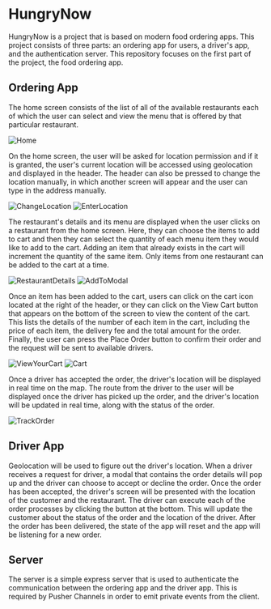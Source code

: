 # HungryNow

HungryNow is a project that is based on modern food ordering apps. This project consists of three parts: an ordering app for users, a driver's app, and the authentication server. This repository focuses on the first part of the project, the food ordering app.

## Ordering App

The home screen consists of the list of all of the available restaurants each of which the user can select and view the menu that is offered by that particular restaurant.

![Home](./assets/appWorkflow/Home.png)

On the home screen, the user will be asked for location permission and if it is granted, the user's current location will be accessed using geolocation and displayed in the header. The header can also be pressed to change the location manually, in which another screen will appear and the user can type in the address manually.

![ChangeLocation](./assets/appWorkflow/ChangeLocation.png) ![EnterLocation](./assets/appWorkflow/EnterLocation.png)

The restaurant's details and its menu are displayed when the user clicks on a restaurant from the home screen. Here, they can choose the items to add to cart and then they can select the quantity of each menu item they would like to add to the cart. Adding an item that already exists in the cart will increment the quantity of the same item. Only items from one restaurant can be added to the cart at a time.

![RestaurantDetails](./assets/appWorkflow/RestaurantDetails.png) ![AddToModal](./assets/appWorkflow/AddToModal.png)

Once an item has been added to the cart, users can click on the cart icon located at the right of the header, or they can click on the View Cart button that appears on the bottom of the screen to view the content of the cart. This lists the details of the number of each item in the cart, including the price of each item, the delivery fee and the total amount for the order. Finally, the user can press the Place Order button to confirm their order and the request will be sent to available drivers.

![ViewYourCart](./assets/appWorkflow/ViewYourCart.png) ![Cart](./assets/appWorkflow/Cart.png)

Once a driver has accepted the order, the driver's location will be displayed in real time on the map. The route from the driver to the user will be displayed once the driver has picked up the order, and the driver's location will be updated in real time, along with the status of the order.

![TrackOrder](./assets/appWorkflow/TrackOrder.png)

## Driver App

Geolocation will be used to figure out the driver's location. When a driver receives a request for driver, a modal that contains the order details will pop up and the driver can choose to accept or decline the order. Once the order has been accepted, the driver's screen will be presented with the location of the customer and the restaurant. The driver can execute each of the order processes by clicking the button at the bottom. This will update the customer about the status of the order and the location of the driver. After the order has been delivered, the state of the app will reset and the app will be listening for a new order.

## Server

The server is a simple express server that is used to authenticate the communication between the ordering app and the driver app. This is required by Pusher Channels in order to emit private events from the client.
